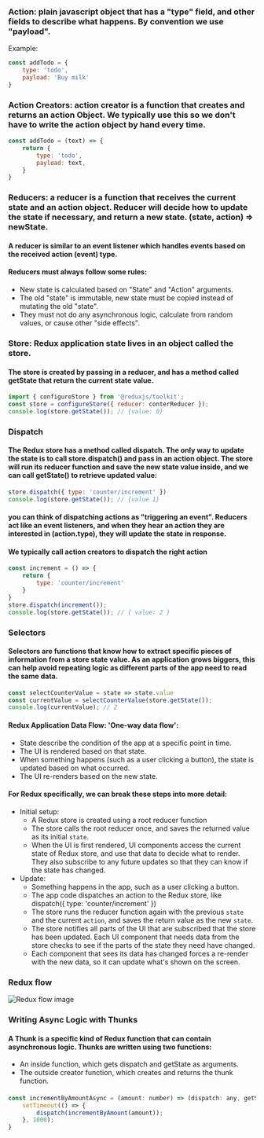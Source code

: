 ### **Action**: plain javascript object that has a "type" field, and other fields to describe what happens. By convention we use "payload".

Example:

```js
const addTodo = {
    type: 'todo',
    payload: 'Buy milk'
}
```

### **Action Creators**: action creator is a function that creates and returns an action Object. We typically use this so we don't have to write the action object by hand every time.

```js
const addTodo = (text) => {
    return {
        type: 'todo',
        payload: text,
    }
}
```

### **Reducers**: a reducer is a function that receives the current state and an action object. Reducer will decide how to update the state if necessary, and return a new state. (state, action) => newState.

#### A reducer is similar to an event listener which handles events based on the received action (event) type.

#### Reducers must always follow some rules:

- New state is calculated based on "State" and "Action" arguments.
- The old "state" is immutable, new state must be copied instead of mutating the old "state".
- They must not do any asynchronous logic, calculate from random values, or cause other "side effects".

### **Store**: Redux application state lives in an object called the store.

#### The store is created by passing in a reducer, and has a method called getState that return the current state value.

```js
import { configureStore } from '@reduxjs/toolkit';
const store = configureStore({ reducer: conterReducer });
console.log(store.getState()); // {value: 0}
```

### **Dispatch**

#### The Redux store has a method called dispatch. The only way to update the state is to call store.dispatch() and pass in an action object. The store will run its reducer function and save the new state value inside, and we can call getState() to retrieve updated value:

```js
store.dispatch({ type: 'counter/increment' })
console.log(store.getState()); // {value 1}
```

#### you can think of dispatching actions as "triggering an event". Reducers act like an event listeners, and when they hear an action they are interested in (action.type), they will update the state in response.

#### We typically call action creators to dispatch the right action


```js
const increment = () => {
    return {
        type: 'counter/increment'
    }
}
store.dispatch(increment());
console.log(store.getState()); // { value: 2 }
```

### **Selectors**

#### Selectors are functions that know how to extract specific pieces of information from a store state value. As an application grows biggers, this can help avoid repeating logic as different parts of the app need to read the same data.

```js
const selectCounterValue = state => state.value
const currentValue = selectCounterValue(store.getState());
console.log(currentValue); // 2
```

#### Redux Application Data Flow: 'One-way data flow':

- State describe the condition of the app at a specific point in time.
- The UI is rendered based on that state.
- When something happens (such as a user clicking a button), the state is updated based on what occurred.
- The UI re-renders based on the new state.

#### For Redux specifically, we can break these steps into more detail:

- Initial setup:
  - A Redux store is created using a root reducer function
  - The store calls the root reducer once, and saves the returned value as its initial `state`.
  - When the UI is first rendered, UI components access the current state of Redux store, and use that data to decide what to render. They also subscribe to any future updates so that they can know if the state has changed.
- Update:
  - Something happens in the app, such as a user clicking a button.
  - The app code dispatches an action to the Redux store, like dispatch({ type: 'counter/increment' })
  - The store runs the reducer function again with the previous `state` and the current `action`, and saves the return value as the new `state`.
  - The store notifies all parts of the UI that are subscribed that the store has been updated.
    Each UI component that needs data from the store checks to see if the parts of the state they need have changed.
  - Each component that sees its data has changed forces a re-render with the new data, so it can update what's shown on the screen.

### Redux flow

  ![Redux flow image](https://redux.js.org/assets/images/ReduxDataFlowDiagram-49fa8c3968371d9ef6f2a1486bd40a26.gif)

### Writing Async Logic with Thunks

#### A **Thunk** is a specific kind of Redux function that can contain asynchronous logic. Thunks are written using two functions:

- An inside function, which gets dispatch and getState as arguments.
- The outside creator function, which creates and returns the thunk function.
####

```js
const incrementByAmountAsync = (amount: number) => (dispatch: any, getState: any) => {
    setTimeout(() => {
        dispatch(incrementByAmount(amount));
    }, 1000);
}
```